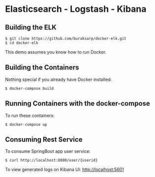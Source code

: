 Elasticsearch - Logstash - Kibana 
=========================

Building the ELK
---------------------
    $ git clone https://github.com/buraksarp/docker-elk.git
    $ cd docker-elk

This demo assumes you know how to run Docker.

Building the Containers
----------------------
Nothing special if you already have Docker installed:

    $ docker-compose build 

Running Containers with the docker-compose
---------------------
To run these containers:

    $ docker-compose up
    
Consuming Rest Service
---------------------
To consume SpringBoot app user service:

    $ curl http://localhost:8080/user/{userid}
    
To view generated logs on Kibana UI: [http://localhost:5601](http://localhost:5601)






